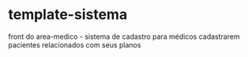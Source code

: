 # template-sistema
 front do area-medico - sistema de cadastro para médicos cadastrarem pacientes relacionados com seus planos
